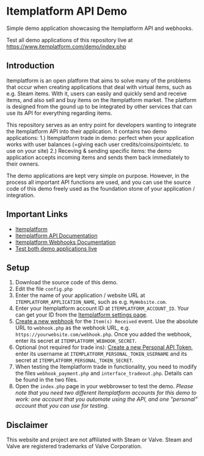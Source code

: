 # Itemplatform API Demo
Simple demo application showcasing the Itemplatform API and webhooks.

Test all demo applications of this repository live at https://www.itemplatform.com/demo/index.php

## Introduction
Itemplatform is an open platform that aims to solve many of the problems that occur when creating applications that deal with virtual items, such as e.g. Steam items. With it, users can easily and quickly send and receive items, and also sell and buy items on the Itemplatform market. The platform is designed from the gound up to be integrated by other services that can use its API for everything regarding items.

This repository serves as an entry point for developers wanting to integrate the Itemplatform API into their application. It contains two demo applications:
1.) Itemplatform trade in demo: perfect when your application works with user balances (=giving each user credits/coins/points/etc. to use on your site)
2.) Receving & sending specific items: the demo application accepts incoming items and sends them back immediately to their owners. 

The demo applications are kept very simple on purpose. However, in the process all important API functions are used, and you can use the source code of this demo freely used as the foundation stone of your application / integration.

## Important Links
- [Itemplatform](https://www.itemplatform.com/)
- [Itemplatform API Documentation](http://developer.webmini.com/en/itemplatform-api/)
- [Itemplatform Webhooks Documentation](http://developer.webmini.com/en/webhooks/)
- [Test both demo applications live](https://www.itemplatform.com/demo/index.php)

## Setup
1. Download the source code of this demo.
2. Edit the file `config.php`
  1. Enter the name of your application / website URL at `ITEMPLATFORM_APPLICATION_NAME`, such as e.g. `MyWebsite.com`.
  2. Enter your Itemplatform account ID at `ITEMPLATFORM_ACCOUNT_ID`. Your can get your ID from the [Itemplatform settings page](https://www.itemplatform.com/en/settings/).
  3. [Create a new webhook](https://my.webmini.com/en/user/apihooks/) for the `Item(s) Received` event. Use the absolute URL to `webhook.php` as the webhook URL, e.g. `https://yourwebsite.com/webhook.php`. Once you added the webhook, enter its secret at `ITEMPLATFORM_WEBHOOK_SECRET`.
  4. Optional (not required for trade ins): [Create a new Personal API Token](https://my.webmini.com/en/user/apikeys/), enter its username at `ITEMPLATFORM_PERSONAL_TOKEN_USERNAME` and its secret at `ITEMPLATFORM_PERSONAL_TOKEN_SECRET`.
3. When testing the Itemplatform trade in functionality, you need to modify the files `webhook_payment.php` and `interface_tradeout.php`. Details can be found in the two files.
4. Open the `index.php` page in your webbrowser to test the demo. *Please note that you need two different Itemplatform accounts for this demo to work: one account that you automate using the API, and one "personal" account that you can use for testing.*

## Disclaimer
This website and project are not affiliated with Steam or Valve. Steam and Valve are registered trademarks of Valve Corporation.

